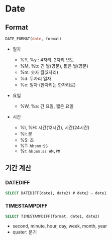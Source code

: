 # Date

## Format

```sql
DATE_FORMAT(date, format)
```

- 일자
  - %Y, %y : 4자리, 2자리 년도
  - %M, %b: 긴 월(영문), 짧은 월(영문)
  - %m: 숫자 월(2자리)
  - %d: 두자리 일자
  - %e: 일자 (한자리는 한자리로)

- 요일 
  - %W, %a: 긴 요일, 짧은 요일
- 시간 
  - %I, %H: 시간(12시간), 시간(24시간)
  - %i: 분 
  - %S: 초
  - %T: `hh:mm:SS`
  - %r: `hh:mm:ss AM,PM`

## 기간 계산 

### DATEDIFF

```sql
SELECT DATEDIFF(date1, date2) # date2 ~ date1
```

### TIMESTAMPDIFF

```sql
SELECT TIMESTAMPDIFF(format, date1, date2)
```

- second, minute, hour, day, week, month, year
- quater: 분기

